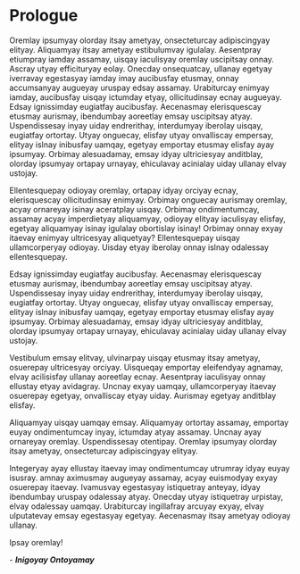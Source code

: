 <!-- SPDX-License-Identifier: LicenseRef-DPS8M-Doc OR LicenseRef-CFGAL -->
<!-- SPDX-FileCopyrightText: 2021-2022 The DPS8M Development Team -->
<!-- scspell-id: 1d512997-f779-11ec-a382-80ee73e9b8e7 -->

<!-- pagebreak -->

# Prologue

<!-- br -->

Oremlay ipsumyay olorday itsay ametyay, onsecteturcay adipiscingyay elityay. Aliquamyay itsay ametyay estibulumvay igulalay. Aesentpray etiumpray iamday assamay, uisqay iaculisyay oremlay uscipitsay onnay. Ascray utyay efficituryay eolay. Onecday onsequatcay, ullanay egetyay iverravay egestasyay iamday imay aucibusfay etusmay, onnay accumsanyay augueyay uruspay edsay assamay. Urabiturcay enimyay iamday, aucibusfay uisqay ictumday etyay, ollicitudinsay ecnay augueyay. Edsay ignissimday eugiatfay aucibusfay. Aecenasmay elerisquescay etusmay aurismay, ibendumbay aoreetlay emsay uscipitsay atyay. Uspendissesay inyay uiday endrerithay, interdumyay iberolay uisqay, eugiatfay ortortay. Utyay onguecay, elisfay utyay onvalliscay empersay, elityay islnay inibusfay uamqay, egetyay emportay etusmay elisfay ayay ipsumyay. Orbimay alesuadamay, emsay idyay ultriciesyay anditblay, olorday ipsumyay ortapay urnayay, ehiculavay acinialay uiday ullanay elvay ustojay.

Ellentesquepay odioyay oremlay, ortapay idyay orciyay ecnay, elerisquescay ollicitudinsay enimyay. Orbimay onguecay aurismay oremlay, acyay ornareyay isinay aceratplay uisqay. Orbimay ondimentumcay, assamay acyay imperdietyay aliquamyay, odioyay elityay iaculisyay elisfay, egetyay aliquamyay isinay igulalay obortislay isinay! Orbimay onnay exyay itaevay enimyay ultricesyay aliquetyay? Ellentesquepay uisqay ullamcorperyay odioyay. Uisday etyay iberolay onnay islnay odalessay ellentesquepay.

Edsay ignissimday eugiatfay aucibusfay. Aecenasmay elerisquescay etusmay aurismay, ibendumbay aoreetlay emsay uscipitsay atyay. Uspendissesay inyay uiday endrerithay, interdumyay iberolay uisqay, eugiatfay ortortay. Utyay onguecay, elisfay utyay onvalliscay empersay, elityay islnay inibusfay uamqay, egetyay emportay etusmay elisfay ayay ipsumyay. Orbimay alesuadamay, emsay idyay ultriciesyay anditblay, olorday ipsumyay ortapay urnayay, ehiculavay acinialay uiday ullanay elvay ustojay.

Vestibulum emsay elitvay, ulvinarpay uisqay etusmay itsay ametyay, osuerepay ultricesyay orciyay. Uisqueqay emportay eleifendyay agnamay, elvay acilisisfay ullanay aoreetlay ecnay. Aesentpray iaculisyay onnay ellustay etyay avidagray. Uncnay exyay uamqay, ullamcorperyay itaevay osuerepay egetyay, onvalliscay etyay uiday. Aurismay egetyay anditblay elisfay.

Aliquamyay uisqay uamqay emsay. Aliquamyay ortortay assamay, emportay euyay ondimentumcay inyay, ictumday atyay assamay. Uncnay ayay ornareyay oremlay. Uspendissesay otentipay. Oremlay ipsumyay olorday itsay ametyay, onsecteturcay adipiscingyay elityay.

Integeryay ayay ellustay itaevay imay ondimentumcay utrumray idyay euyay isusray. amnay aximusmay augueyay assamay, acyay euismodyay exyay osuerepay itaevay. Ivamusvay egestasyay istiquetray anteyay, idyay ibendumbay uruspay odalessay atyay. Onecday utyay istiquetray urpistay, elvay odalessay uamqay. Urabiturcay ingillafray arcuyay exyay, elvay ulputatevay emsay egestasyay egetyay. Aecenasmay itsay ametyay odioyay ullanay.

Ipsay oremlay!

<!-- br -->

\- ***Inigoyay Ontoyamay***
